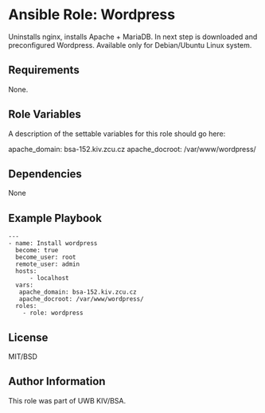 Ansible Role: Wordpress
=========

Uninstalls nginx, installs Apache + MariaDB. In next step is downloaded and preconfigured Wordpress. Available only for Debian/Ubuntu Linux system.

Requirements
------------

None.

Role Variables
--------------

A description of the settable variables for this role should go here:

  apache_domain: bsa-152.kiv.zcu.cz
  apache_docroot: /var/www/wordpress/
  

Dependencies
------------

None

Example Playbook
----------------

    ---
    - name: Install wordpress
      become: true
      become_user: root
      remote_user: admin
      hosts: 
          - localhost
      vars:
       apache_domain: bsa-152.kiv.zcu.cz
       apache_docroot: /var/www/wordpress/
      roles:
        - role: wordpress
      
      
License
-------

MIT/BSD

Author Information
------------------

This role was part of UWB KIV/BSA.
